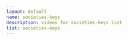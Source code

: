 ```yaml
--- 
layout: default
name: societies-keys
description: videos for societies-keys list
list: societies-keys
---
```


<div class="player">
<div id="player"><!-- "https://www.youtube.com/watch?v={{site.data.lists[page.list][0]}}" --></div>
</div>

